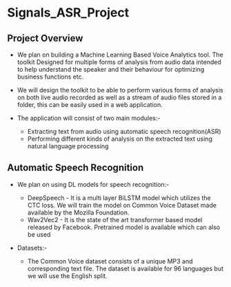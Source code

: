# Signals_ASR_Project


## Project Overview ##
* We plan on building a Machine Learning Based Voice Analytics tool. The toolkit Designed for multiple forms of analysis from audio data intended to help understand the speaker and their behaviour for optimizing business functions etc.

* We will design the toolkit to be able to perform various forms of analysis on both live audio recorded as well as a stream of audio files stored in a folder, this can be easily used in a web application.

* The application will consist of two main modules:-
  * Extracting text from audio using automatic speech recognition(ASR)
  * Performing different kinds of analysis on the extracted text using natural language processing

## Automatic Speech Recognition ##
* We plan on using DL models for speech recognition:-
  * DeepSpeech -  It is a multi layer BiLSTM model which utilizes the CTC loss. We will train the model on Common Voice Dataset made available by the   Mozilla Foundation.
  * Wav2Vec2 - It is the state of the art transformer based model released by Facebook. Pretrained model is available which can also be used

* Datasets:-
  * The Common Voice dataset consists of a unique MP3 and corresponding text file. 
The dataset is available for 96 languages but we will use the English split.

 


